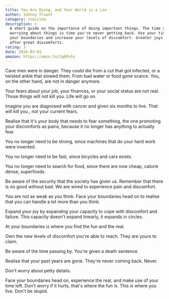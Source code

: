 ```yaml
---
title: You Are Dying, and Your World is a Lie
author: Johnny Truant
category: stoicism
description: >
  A short guide on the importance of doing important things. The time you spend
  worrying about things is time you're never getting back. Use your time to test
  your boundaries and increase your levels of discomfort. Greater joys comes
  after great discomforts.
rating: 3
date: 2016-03-01
amazon: https://amzn.to/2q6PvSs
---
```


Cave men were in danger. They could die from a cut that got infected, or a
twisted ankle that slowed them. From bad water or food gone scarce. You, on the
other hand, are not in danger anymore.

Your fears about your job, your finances, or your social status are not real.
Those things will not kill you. Life will go on.

Imagine you are diagnosed with cancer and given six months to live. That will
kill you., not your current fears.

Realise that it's your body that needs to fear something, the one promoting your
discomforts as pains, because it no longer has anything to actually fear.

You no longer need to be strong, since machines that do your hard work were
invented.

You no longer need to be fast, since bicycles and cars exists.

You no longer need to search for food, since there are now cheap, calorie dense,
superfoods.

Be aware of the security that the society has given us. Remember that there is
no good without bad. We are wired to experience pain and discomfort.

You are not as weak as you think. Face your boundaries head on to realise that
you can handle a lot more than you think.

Expand your joy by expanding your capacity to cope with discomfort and failure.
This capacity doesn't expand linearly, it expands in circles.

At your boundaries is where you find the fun and the real.

Own the new levels of discomfort you're able to reach. They are yours to claim.

Be aware of the time passing by. You're given a death sentence.

Realise that your past years are gone. They're never coming back. Never.

Don't worry about petty details.

Face your boundaries head on, experience the real, and make use of your time
left. Don't worry if it hurts, that's where the fun is. This is where you live.
Don't be stupid.
